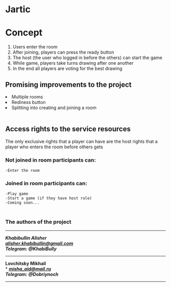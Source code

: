 # Jartic

# Concept
1. Users enter the room
2. After joining, players can press the ready button
3. The host (the user who logged in before the others) can start the game
4. While game, players take turns drawing after one another
5. In the end  all players are voting for the best drawing
 


## Promising improvements to the project
<li> Multiple rooms
<li> Rediness button
<li> Splitting into creating and joining a room
<br><br>

## Access rights to the service resources
The only exclusive rights that a player can have are the host rights that a player who enters the room before others gets
### Not joined in room participants can:
    -Enter the room
### Joined in room participants can:
    -Play game
    -Start a game (if they have host role)
    -Coming soon...


### <br /> The authors of the project
***
***Khabibullin Alisher<br/>***
***alisher.khabibullin@gmail.com<br/>***
***Telegram: @KhabiBully***
***
**Lovchitsky Mikhail<br/>***
***misha_aid@mail.ru<br/>***
***Telegram: @Dobriynoch***
***
